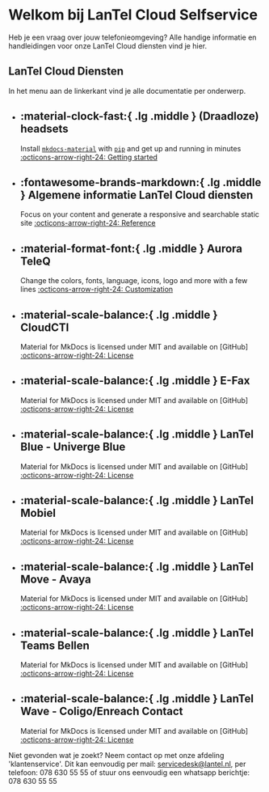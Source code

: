 # Welkom bij LanTel Cloud Selfservice

Heb je een vraag over jouw telefonieomgeving? Alle handige informatie en handleidingen voor onze LanTel Cloud diensten vind je hier.

## LanTel Cloud Diensten

In het menu aan de linkerkant vind je alle documentatie per onderwerp.



<div class="grid cards" markdown>

-   :material-clock-fast:{ .lg .middle } __(Draadloze) headsets__
    ---
    Install [`mkdocs-material`](#) with [`pip`](#) and get up
    and running in minutes
    [:octicons-arrow-right-24: Getting started](#)

-   :fontawesome-brands-markdown:{ .lg .middle } __Algemene informatie LanTel Cloud diensten__
    ---
    Focus on your content and generate a responsive and searchable static site
    [:octicons-arrow-right-24: Reference](#)

-   :material-format-font:{ .lg .middle } __Aurora TeleQ__
    ---
    Change the colors, fonts, language, icons, logo and more with a few lines
    [:octicons-arrow-right-24: Customization](#)

-   :material-scale-balance:{ .lg .middle } __CloudCTI__
    ---
    Material for MkDocs is licensed under MIT and available on [GitHub]
    [:octicons-arrow-right-24: License](#)

-   :material-scale-balance:{ .lg .middle } __E-Fax__
    ---
    Material for MkDocs is licensed under MIT and available on [GitHub]
    [:octicons-arrow-right-24: License](#)

-   :material-scale-balance:{ .lg .middle } __LanTel Blue - Univerge Blue__
    ---
    Material for MkDocs is licensed under MIT and available on [GitHub]
    [:octicons-arrow-right-24: License](#)

-   :material-scale-balance:{ .lg .middle } __LanTel Mobiel__
    ---
    Material for MkDocs is licensed under MIT and available on [GitHub]
    [:octicons-arrow-right-24: License](#)

-   :material-scale-balance:{ .lg .middle } __LanTel Move - Avaya__
    ---
    Material for MkDocs is licensed under MIT and available on [GitHub]
    [:octicons-arrow-right-24: License](#)

-   :material-scale-balance:{ .lg .middle } __LanTel Teams Bellen__
    ---
    Material for MkDocs is licensed under MIT and available on [GitHub]
    [:octicons-arrow-right-24: License](#)

-   :material-scale-balance:{ .lg .middle } __LanTel Wave - Coligo/Enreach Contact__
    ---
    Material for MkDocs is licensed under MIT and available on [GitHub]
    [:octicons-arrow-right-24: License](#)
</div>



Niet gevonden wat je zoekt? Neem contact op met onze afdeling 'klantenservice'.
Dit kan eenvoudig per mail: servicedesk@lantel.nl, per telefoon: 078 630 55 55 of stuur ons eenvoudig een whatsapp berichtje: 078 630 55 55
